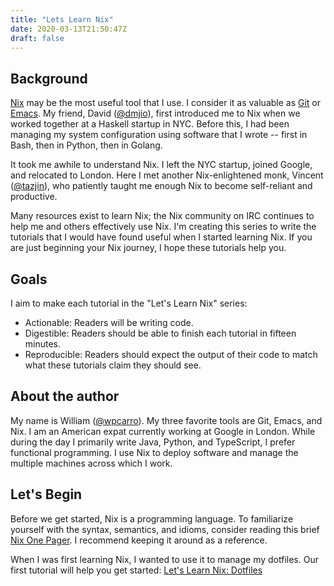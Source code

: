 ```yaml
---
title: "Lets Learn Nix"
date: 2020-03-13T21:50:47Z
draft: false
---
```


## Background

[Nix][wtf-nix] may be the most useful tool that I use. I consider it as valuable
as [Git][wtf-git] or [Emacs][wtf-emacs]. My friend, David ([@dmjio][who-dmjio]),
first introduced me to Nix when we worked together at a Haskell startup in
NYC. Before this, I had been managing my system configuration using software
that I wrote -- first in Bash, then in Python, then in Golang.

It took me awhile to understand Nix. I left the NYC startup, joined Google, and
relocated to London. Here I met another Nix-enlightened monk, Vincent
([@tazjin][who-tazjin]), who patiently taught me enough Nix to become
self-reliant and productive.

Many resources exist to learn Nix; the Nix community on IRC continues to help me
and others effectively use Nix. I'm creating this series to write the tutorials
that I would have found useful when I started learning Nix. If you are just
beginning your Nix journey, I hope these tutorials help you.

## Goals

I aim to make each tutorial in the "Let's Learn Nix" series:
- Actionable: Readers will be writing code.
- Digestible: Readers should be able to finish each tutorial in fifteen minutes.
- Reproducible: Readers should expect the output of their code to match what
  these tutorials claim they should see.

## About the author

My name is William ([@wpcarro][who-wpcarro]). My three favorite tools are Git,
Emacs, and Nix. I am an American expat currently working at Google in
London. While during the day I primarily write Java, Python, and TypeScript, I
prefer functional programming. I use Nix to deploy software and manage the
multiple machines across which I work.

## Let's Begin

Before we get started, Nix is a programming language. To familiarize yourself
with the syntax, semantics, and idioms, consider reading this brief [Nix One
Pager][nix-1p]. I recommend keeping it around as a reference.

When I was first learning Nix, I wanted to use it to manage my dotfiles. Our
first tutorial will help you get started: [Let's Learn Nix:
Dotfiles][lln-dotfiles]

[wtf-nix]: https://nixos.org
[wtf-git]: https://git-scm.com
[wtf-emacs]: https://www.gnu.org/software/emacs
[who-dmjio]: https://twitter.com/dmjio
[who-tazjin]: https://twitter.com/tazjin
[who-wpcarro]: https://twitter.com/wpcarro
[lln-dotfiles]: /lets-learn-nix-dotfiles
[nix-1p]: https://github.com/tazjin/nix-1p
